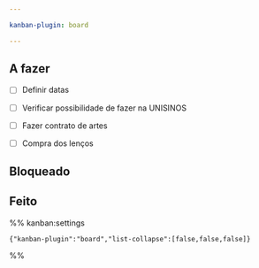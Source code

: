 ```yaml
---

kanban-plugin: board

---
```


## A fazer

- [ ] Definir datas
- [ ] Verificar possibilidade de fazer na UNISINOS
- [ ] Fazer contrato de artes
- [ ] Compra dos lenços


## Bloqueado



## Feito





%% kanban:settings
```
{"kanban-plugin":"board","list-collapse":[false,false,false]}
```
%%